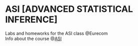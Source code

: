 # ASI [ADVANCED STATISTICAL INFERENCE]
Labs and homeworks for the ASI class @Eurecom  
Info about the course @[ASI](http://www.eurecom.fr/en/course/ASI-2018Spring)
